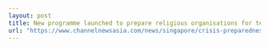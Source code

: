```yaml
---
layout: post
title: New programme launched to prepare religious organisations for terror threats
url: "https://www.channelnewsasia.com/news/singapore/crisis-preparedness-religious-organisations-programme-terror-12261622"
---
```


